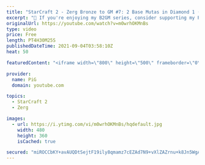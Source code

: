 ```yaml
---
title: "StarCraft 2 - Zerg Bronze to GM #7: 2 Base Mutas in Diamond 1 (B2GM)"
excerpt: "🐷 If you're enjoying my B2GM series, consider supporting my Patreon: https://www.patreon.com/PiGSC2 0:00 New 2 Base Muta Build 3:29 Game 1 vs Terran 26:22 Game 2 vs Terran 47:55 Game 3 vs Terran 1:24:17 Game 4 vs Protoss 1:55:47 Game 5 vs Terran 2:06:50 Game 6 vs Terran 2:27:46 Game 7 vs Terran 2:47:20"
originalUrl: https://youtube.com/watch?v=m0wrhOKMnBs
type: video
price: Free
length: PT4H30M25S
publishedDateTime: 2021-09-04T03:58:10Z
heat: 50

featuredContent: "<iframe width=\"800\" height=\"500\" frameborder=\"0\" src=\"https://www.youtube.com/embed/m0wrhOKMnBs\" allow=\"accelerometer; autoplay; encrypted-media; gyroscope; picture-in-picture\" allowfullscreen></iframe>"

provider:
  name: PiG
  domain: youtube.com

topics:
  - StarCraft 2
  - Zerg

images:
  - url: https://i.ytimg.com/vi/m0wrhOKMnBs/hqdefault.jpg
    width: 480
    height: 360
    isCached: true

secured: "miROCCbKY+avAUQDtSejtF19ily8qmamz7cEZAd7N9+vXlZAZrnu+k8Jn5WgA1g08+WhphUQ1XW9q8QzHWMvRv0zq3Ewp9w1KFkBBOm4/fFCs6yqGruFpPdV3bvL+wC1hzArihXaJHxmIjWwR+tZBJQh+x01FqQYSL465YoZ7W/EeMJ6DUxuTnXTq+0WzQwgagn/dMhB80XoBiYdZiTe+yx9BPORrxHjyfhDfEmHTpkNoq1kE3vGmcIrU6fZQOFlN1nroxGIjfVxhJXuThZt7biGPKdrkG08dXyPicvWa9mtkjKK0CHkV2j0K9fqiFRn5VsoNHCR5e6J6gsBezPX1RHkh9hj+Iycqw7nzGbzvwZgSXlvs8C6w7GQef6HiUBDsCsr6tfA76jAQ/8VfBCj8OEB0oz5FeYZdPwHQwU+c5g=;ENgvfr2gfFjtXmgY6Mvfyg=="
---
```


